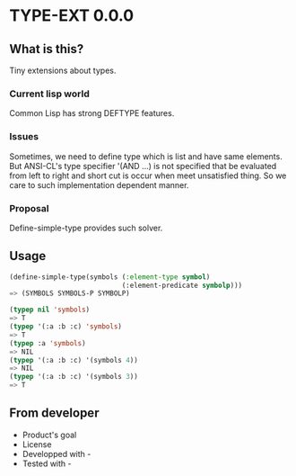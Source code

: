 # TYPE-EXT 0.0.0
## What is this?
Tiny extensions about types.
### Current lisp world
Common Lisp has strong DEFTYPE features.

### Issues
Sometimes, we need to define type which is list and have same elements.
But ANSI-CL's type specifier '(AND ...) is not specified that be evaluated from left to right and short cut is occur when meet unsatisfied thing.
So we care to such implementation dependent manner.

### Proposal
Define-simple-type provides such solver.

## Usage
```lisp
(define-simple-type(symbols (:element-type symbol)
                            (:element-predicate symbolp)))
=> (SYMBOLS SYMBOLS-P SYMBOLP)

(typep nil 'symbols)
=> T
(typep '(:a :b :c) 'symbols)
=> T
(typep :a 'symbols)
=> NIL
(typep '(:a :b :c) '(symbols 4))
=> NIL
(typep '(:a :b :c) '(symbols 3))
=> T
```

## From developer

* Product's goal
* License
* Developped with - 
* Tested with - 

